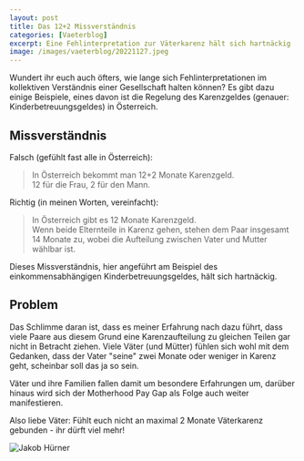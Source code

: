 ```yaml
---
layout: post
title: Das 12+2 Missverständnis
categories: [Vaeterblog]
excerpt: Eine Fehlinterpretation zur Väterkarenz hält sich hartnäckig
image: /images/vaeterblog/20221127.jpeg
---
```


Wundert ihr euch auch öfters, wie lange sich Fehlinterpretationen im kollektiven Verständnis einer Gesellschaft halten können?
Es gibt dazu einige Beispiele, eines davon ist die Regelung des Karenzgeldes (genauer: Kinderbetreuungsgeldes) in Österreich.

## Missverständnis

Falsch (gefühlt fast alle in Österreich):

> In Österreich bekommt man 12+2 Monate Karenzgeld. <br>12 für die Frau, 2 für den Mann.

Richtig (in meinen Worten, vereinfacht):

> In Österreich gibt es 12 Monate Karenzgeld. <br>Wenn beide Elternteile in Karenz gehen, stehen dem Paar insgesamt 14 Monate zu, wobei die Aufteilung zwischen Vater und Mutter wählbar ist.

Dieses Missverständnis, hier angeführt am Beispiel des einkommensabhängigen Kinderbetreuungsgeldes, hält sich hartnäckig.

## Problem

Das Schlimme daran ist, dass es meiner Erfahrung nach dazu führt, dass viele Paare aus diesem Grund eine Karenzaufteilung zu gleichen Teilen gar nicht in Betracht ziehen.
Viele Väter (und Mütter) fühlen sich wohl mit dem Gedanken, dass der Vater "seine" zwei Monate oder weniger in Karenz geht, scheinbar soll das ja so sein.

Väter und ihre Familien fallen damit um besondere Erfahrungen um, darüber hinaus wird sich der Motherhood Pay Gap als Folge auch weiter manifestieren.

Also liebe Väter: Fühlt euch nicht an maximal 2 Monate Väterkarenz gebunden - ihr dürft viel mehr!


![Jakob Hürner](../images/vaeterblog/20221127.jpeg)
